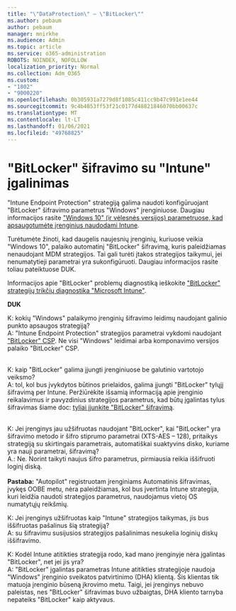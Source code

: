 ```yaml
---
title: "\"DataProtection\" – \"BitLocker\""
ms.author: pebaum
author: pebaum
manager: mnirkhe
ms.audience: Admin
ms.topic: article
ms.service: o365-administration
ROBOTS: NOINDEX, NOFOLLOW
localization_priority: Normal
ms.collection: Adm_O365
ms.custom:
- "1802"
- "9000220"
ms.openlocfilehash: 0b305931a7279d8f1085c411cc9b47c991e1ee44
ms.sourcegitcommit: 9c4b4853ff53f21c0177d48821846070bb00637c
ms.translationtype: MT
ms.contentlocale: lt-LT
ms.lasthandoff: 01/06/2021
ms.locfileid: "49768825"
---
```

# <a name="enabling-bitlocker-encryption-with-intune"></a>"BitLocker" šifravimo su "Intune" įgalinimas

 "Intune Endpoint Protection" strategiją galima naudoti konfigūruojant "BitLocker" šifravimo parametrus "Windows" įrenginiuose. Daugiau informacijos rasite ["Windows 10" (ir vėlesnės versijos) parametruose, kad apsaugotumėte įrenginius naudodami Intune](https://docs.microsoft.com/intune/endpoint-protection-windows-10#windows-encryption).
 
Turėtumėte žinoti, kad daugelis naujesnių įrenginių, kuriuose veikia "Windows 10", palaiko automatinį "BitLocker" šifravimą, kuris paleidžiamas nenaudojant MDM strategijos. Tai gali turėti įtakos strategijos taikymui, jei nenumatytieji parametrai yra sukonfigūruoti. Daugiau informacijos rasite toliau pateiktuose DUK.
 
Informacijos apie "BitLocker" problemų diagnostiką ieškokite ["BitLocker" strategijų trikčių diagnostika "Microsoft Intune"](https://docs.microsoft.com/intune/protect/troubleshoot-bitlocker-policies).
 
 
**DUK**

K: kokių "Windows" palaikymo įrenginių šifravimo leidimų naudojant galinio punkto apsaugos strategiją?<br>
A: "Intune Endpoint Protection" strategijos parametrai vykdomi naudojant ["BitLocker" CSP](https://docs.microsoft.com/windows/client-management/mdm/bitlocker-csp). Ne visi "Windows" leidimai arba komponavimo versijos palaiko "BitLocker" CSP. <br><br>

K: kaip "BitLocker" galima įjungti įrenginiuose be galutinio vartotojo veiksmo?<br>
A: tol, kol bus įvykdytos būtinos prielaidos, galima įjungti "BitLocker" tylųjį šifravimą per Intune. Peržiūrėkite išsamią informaciją apie įrenginio reikalavimus ir pavyzdinius strategijos parametrus, kad būtų įgalintas tylus šifravimas šiame doc: [tyliai įjunkite "BitLocker" šifravimą](https://docs.microsoft.com/mem/intune/protect/encrypt-devices#silently-enable-bitlocker-on-devices). <br><br>

K: Jei įrenginys jau užšifruotas naudojant "BitLocker", kai "BitLocker" yra šifravimo metodo ir šifro stiprumo parametrai (XTS-AES – 128), pritaikys strategiją su skirtingais parametrais, automatiškai suaktyvins disko, kuriame yra nauji parametrai, šifravimą?<br>
A.: Ne. Norint taikyti naujus šifro parametrus, pirmiausia reikia iššifruoti loginį diską.<br><br>
**Pastaba:** "Autopilot" registruotam įrenginiams Automatinis šifravimas, įvykęs OOBE metu, nėra paleidžiamas, kol bus įvertinta Intune strategija, kuri leidžia naudoti strategijos parametrus, naudojamus vietoj OS numatytųjų reikšmių.
 
K: Jei įrenginys užšifruotas kaip "Intune" strategijos taikymas, jis bus iššifruotas pašalinus šią strategiją?<br>
A: su šifravimu susijusios strategijos pašalinimas nesukelia loginių diskų iššifravimo.
 
K: Kodėl Intune atitikties strategija rodo, kad mano įrenginyje nėra įgalintas "BitLocker", net jei jis yra?<br>
A: "BitLocker" įgalintas parametras Intune atitikties strategijoje naudoja "Windows" įrenginio sveikatos patvirtinimo (DHA) klientą. Šis klientas tik matuoja įrenginio būseną įkrovimo metu. Taigi, jei įrenginys nebuvo paleistas, nes "BitLocker" šifravimas buvo užbaigtas, DHA kliento tarnyba nepateiks "BitLocker" kaip aktyvaus.
 
 